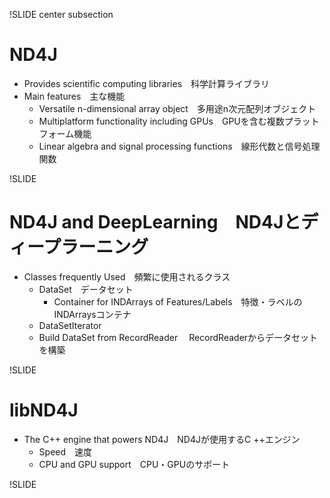 !SLIDE center subsection

# ND4J

* Provides scientific computing libraries　科学計算ライブラリ
* Main features　主な機能
	* Versatile n-dimensional array object　多用途n次元配列オブジェクト
	* Multiplatform functionality including GPUs　GPUを含む複数プラットフォーム機能
	* Linear algebra and signal processing functions　線形代数と信号処理関数


!SLIDE

# ND4J and DeepLearning　ND4Jとディープラーニング

* Classes frequently Used　頻繁に使用されるクラス
	* DataSet　データセット
	  * Container for INDArrays of Features/Labels　特徴・ラベルのINDArraysコンテナ
	* DataSetIterator
	 * Build DataSet from RecordReader 　RecordReaderからデータセットを構築

 
!SLIDE


# libND4J

* The C++ engine that powers ND4J　ND4Jが使用するC ++エンジン
	* Speed　速度
	* CPU and GPU support　CPU・GPUのサポート


!SLIDE
